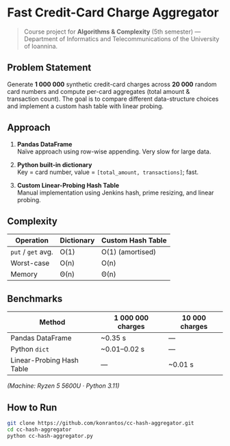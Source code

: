 # Fast Credit-Card Charge Aggregator

> Course project for **Algorithms & Complexity** (5th semester) — Department of Informatics and Telecommunications of the University of Ioannina.

## Problem Statement
Generate **1 000 000** synthetic credit-card charges across **20 000** random card numbers and compute per-card aggregates (total amount & transaction count). The goal is to compare different data-structure choices and implement a custom hash table with linear probing.

## Approach
1. **Pandas DataFrame**  
   Naïve approach using row-wise appending. Very slow for large data.

2. **Python built-in dictionary**  
   Key = card number, value = `[total_amount, transactions]`; fast.

3. **Custom Linear-Probing Hash Table**  
   Manual implementation using Jenkins hash, prime resizing, and linear probing.

## Complexity
| Operation            | Dictionary | Custom Hash Table |
|----------------------|------------|-------------------|
| `put` / `get` avg.   | O(1)       | O(1) (amortised)  |
| Worst-case           | O(n)       | O(n)              |
| Memory               | Θ(n)       | Θ(n)              |

## Benchmarks
| Method                     | 1 000 000 charges | 10 000 charges |
|----------------------------|------------------|----------------|
| Pandas DataFrame           | ~0.35 s          | —              |
| Python `dict`              | ~0.01–0.02 s     | —              |
| Linear-Probing Hash Table  | —                | ~0.01 s        |

*(Machine: Ryzen 5 5600U · Python 3.11)*

## How to Run
```bash
git clone https://github.com/konrantos/cc-hash-aggregator.git
cd cc-hash-aggregator
python cc-hash-aggregator.py
